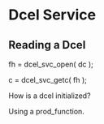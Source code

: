 

Dcel Service
============



Reading a Dcel
--------------

fh = dcel_svc_open( dc );

c = dcel_svc_getc( fh );


How is a dcel initialized?

Using a prod_function.